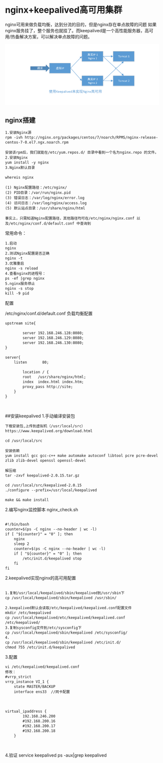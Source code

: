 # nginx+keepalived高可用集群

nginx可用来做负载均衡，达到分流的目的，但是nginx存在单点故障的问题
如果nginx服务挂了，整个服务也就挂了。而keepalived是一个高性能服务器，高可用/热备解决方案，可以解决单点故障的问题。

![image](https://github.com/williamzhang11/fastScheme/blob/master/keepalived%2Bnginx%E9%AB%98%E5%8F%AF%E7%94%A8%E9%9B%86%E7%BE%A4/image/keepalivenginx.jpg)

## nginx搭建
```
1.安装Nginx源
rpm -ivh http://nginx.org/packages/centos/7/noarch/RPMS/nginx-release-centos-7-0.el7.ngx.noarch.rpm

安装该rpm后，我们就能在/etc/yum.repos.d/ 目录中看到一个名为nginx.repo 的文件。
2.安装Nginx
yum install -y nginx
3.Nginx默认目录

whereis nginx

(1) Nginx配置路径：/etc/nginx/
(2) PID目录：/var/run/nginx.pid
(3) 错误日志：/var/log/nginx/error.log
(4) 访问日志：/var/log/nginx/access.log
(5) 默认站点目录：/usr/share/nginx/html

事实上，只需知道Nginx配置路径，其他路径均可在/etc/nginx/nginx.conf 以及/etc/nginx/conf.d/default.conf 中查询到

```
常用命令：
```
1.启动
nginx
2.测试Nginx配置是否正确
nginx -t
3.优雅重启
nginx -s reload
4.查看nginx的进程号：
ps -ef |grep nginx
5.nginx服务停止
nginx -s stop
kill -9 pid
```
配置

/etc/nginx/conf.d/default.conf
负载均衡配置
```
upstream site{

        server 192.168.246.128:8080;
        server 192.168.246.129:8080;
        server 192.168.246.130:8080;
}

server{
	listen       80;
	
	    location / {
        root   /usr/share/nginx/html;
        index  index.html index.htm;
        proxy_pass http://site;
    }
}



```

##安装keepalived
1.手动编译安装包
```
下载安装包,上传到虚拟机（/usr/local/src）
https://www.keepalived.org/download.html

cd /usr/local/src

安装依赖
yum install gcc gcc-c++ make automake autoconf libtool pcre pcre-devel zlib zlib-devel openssl openssl-devel

解压缩 
tar -zxvf keepalived-2.0.15.tar.gz

cd /usr/local/src/keepalived-2.0.15
./configure --prefix=/usr/local/keepalived

make && make install

```
2.编写nginx监控脚本
nginx_check.sh

```

#!/bin/bash
counter=$(ps -C nginx --no-header | wc -l)
if [ "${counter}" = "0" ]; then
    nginx
    sleep 2
    counter=$(ps -C nginx --no-header | wc -l)
    if [ "${counter}" = "0" ]; then
        /etc/init.d/keepalived stop
    fi
fi
```

2.keepalived实现nginx的高可用配置
```

1.复制/usr/local/keepalived/sbin/keepalived到/usr/sbin下
cp /usr/local/keepalived/sbin/keepalived /usr/sbin/

2.keepalived默认会读取/etc/keepalived/keepalived.conf配置文件
mkdir /etc/keepalived
cp /usr/local/keepalived/etc/keepalived/keepalived.conf /etc/keepalived/
3.复制sysconfig文件到/etc/sysconfig下
cp /usr/local/keepalived/sbin/keepalived /etc/sysconfig/
4.
cp /usr/local/keepalived/sbin/keepalived /etc/init.d/
chmod 755 /etc/init.d/keepalived

```
3.配置
```
vi /etc/keepalived/keepalived.conf
修改：
#vrrp_strict
vrrp_instance VI_1 {
    state MASTER/BACKUP
    interface ens33  //网卡配置



virtual_ipaddress {
        192.168.246.200
        #192.168.200.16
        #192.168.200.17
        #192.168.200.18
    }



```

4.验证
service keepalived
ps -aux|grep keepalived
